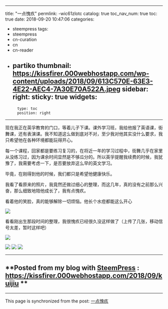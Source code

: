 
---
title: "一点愧疚"
permlink: -wic61zlotc
catalog: true
toc_nav_num: true
toc: true
date: 2018-09-20 10:47:06
categories:
- steempress
tags:
- steempress
- cn-curation
- cn
- cn-reader
- partiko
thumbnail: https://kissfirer.000webhostapp.com/wp-content/uploads/2018/09/613C570E-63E3-4E22-AEC4-7A30E70A522A.jpeg
sidebar:
    right:
        sticky: true
widgets:
    -
        type: toc
        position: right
---


现在我正在英孚教育的门口，等着儿子下课。课外学习班，我给他报了英语课，街舞课，还有表演课。我不知道这么做到底对不对，至少我对他其实没什么要求，我只希望他在各种环境都能玩得开心。

每一个课程，回家都是要练习复习的，在将近一年的学习过程中，街舞几乎在家里从没练习过，因为课余时间显然是不够瓜分的。所以英孚提醒我续费的时候，我犹豫了，我需要考虑一下，是否要放弃这么早的英文学习。

毕竟，在刚得到他的时候，我们都只是希望他健康快乐。

我看了看原来的照片，我竟然还做过细心的整理，而这几年，真的没有之前那么兴奋，那么细致地陪他成长了，我有点愧疚。

看着他的笑脸，真的能够解除一切烦恼。他长个水痘都能这么开心

![](https://kissfirer.000webhostapp.com/wp-content/uploads/2018/09/613C570E-63E3-4E22-AEC4-7A30E70A522A.jpeg)

看看刚出生那段时间的整理，我很愧疚已经很久没这样做了（上传了几张，移动信号太差，暂时这样吧）

![](https://kissfirer.000webhostapp.com/wp-content/uploads/2018/09/7CBC7844-8140-4051-BA50-CD8E17609221.jpeg)

![](https://kissfirer.000webhostapp.com/wp-content/uploads/2018/09/16183BBE-5ED2-4E98-951B-D8C5962A4D81.jpeg)
![](https://kissfirer.000webhostapp.com/wp-content/uploads/2018/09/75DCD44C-D42C-4FBE-AC5C-F18DFB592639.jpeg)
![](https://kissfirer.000webhostapp.com/wp-content/uploads/2018/09/15B5E661-4620-4225-BABC-3E8F6D3C3942.jpeg)
 

-------
**Posted from my blog with [SteemPress](https://wordpress.org/plugins/steempress/) : https://kissfirer.000webhostapp.com/2018/09/kuijiu **
-------

- - -

This page is synchronized from the post: [一点愧疚](https://steemit.com/@julian2013/-wic61zlotc)
